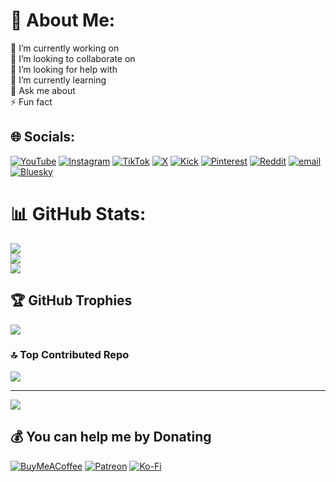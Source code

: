 # 💫 About Me:
🔭 I’m currently working on<br>👯 I’m looking to collaborate on<br>🤝 I’m looking for help with<br>🌱 I’m currently learning<br>💬 Ask me about<br>⚡ Fun fact


## 🌐 Socials:
[![YouTube](https://img.shields.io/badge/YouTube-%23FF0000.svg?logo=YouTube&logoColor=white&style=for-the-badge)](https://youtube.com/@s4crying)
[![Instagram](https://img.shields.io/badge/Instagram-%23E4405F.svg?logo=Instagram&logoColor=white&style=for-the-badge)](https://instagram.com/@s4cryingresmi)
[![TikTok](https://img.shields.io/badge/TikTok-%23000000.svg?logo=TikTok&logoColor=white&style=for-the-badge)](https://tiktok.com/@s4crying)
[![X](https://img.shields.io/badge/X-black.svg?logo=X&logoColor=white&style=for-the-badge)](https://x.com/@s4crying)
[![Kick](https://img.shields.io/badge/Twitch-%00ff00.svg?logo=Kick&logoColor=white&style=for-the-badge)](https://kick.com/s4crying)
[![Pinterest](https://img.shields.io/badge/Pinterest-%23E60023.svg?logo=Pinterest&logoColor=white&style=for-the-badge)](https://pinterest.com/s4crying)
[![Reddit](https://img.shields.io/badge/Reddit-%23FF4500.svg?logo=Reddit&logoColor=white&style=for-the-badge)](https://reddit.com/user/s4crying)
[![email](https://img.shields.io/badge/Email-D14836?logo=gmail&logoColor=white&style=for-the-badge)](mailto:mail@s4cry.ing) 
[![Bluesky](https://img.shields.io/badge/bluesky-0285FF?style=for-the-badge&logo=bluesky&logoColor=%23FFFFFF)](https://bsky.app/profile/s4cry.ing)
# 📊 GitHub Stats:
![](https://github-readme-stats.vercel.app/api?username=S4Crying&theme=aura&hide_border=true&include_all_commits=true&count_private=false)<br/>
![](https://nirzak-streak-stats.vercel.app/?user=S4Crying&theme=aura&hide_border=true)<br/>
![](https://github-readme-stats.vercel.app/api/top-langs/?username=S4Crying&theme=aura&hide_border=true&include_all_commits=true&count_private=false&layout=compact)

## 🏆 GitHub Trophies
![](https://github-profile-trophy.vercel.app/?username=S4Crying&theme=aura&no-frame=true&no-bg=true&margin-w=4)

### 🔝 Top Contributed Repo
![](https://github-contributor-stats.vercel.app/api?username=S4Crying&limit=5&theme=aura&combine_all_yearly_contributions=true)

---
[![](https://visitcount.itsvg.in/api?id=S4Crying&icon=0&color=11)](https://visitcount.itsvg.in)

  ## 💰 You can help me by Donating
  [![BuyMeACoffee](https://img.shields.io/badge/Buy%20Me%20a%20Coffee-ffdd00?style=for-the-badge&logo=buy-me-a-coffee&logoColor=black)](https://buymeacoffee.com/s4crying) [![Patreon](https://img.shields.io/badge/Patreon-F96854?style=for-the-badge&logo=patreon&logoColor=white)](https://patreon.com/s4crying) [![Ko-Fi](https://img.shields.io/badge/Ko--fi-F16061?style=for-the-badge&logo=ko-fi&logoColor=white)](https://ko-fi.com/s4crying) 

  
<!-- Proudly created with GPRM ( https://gprm.itsvg.in ) -->
